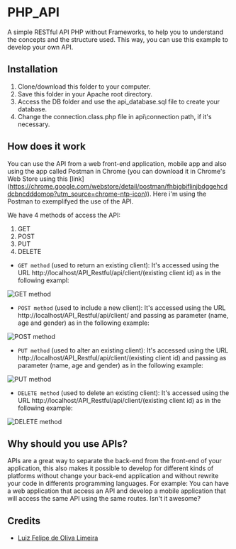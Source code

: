 # PHP_API

A simple RESTful API PHP without Frameworks, to help you to understand  the concepts and the structure used. This way, you can use this example to develop your own API.

## Installation

1. Clone/download this folder to your computer.
2. Save this folder in your Apache root directory.
3. Access the DB folder and use the api_database.sql file to create your database.
4. Change the connection.class.php file in api\connection path, if it's necessary.

## How does it work

You can use the API from a web front-end application, mobile app and also using the app called Postman in Chrome (you can download it in Chrome's Web Store using this [link] (https://chrome.google.com/webstore/detail/postman/fhbjgbiflinjbdggehcddcbncdddomop?utm_source=chrome-ntp-icon)).  Here i'm using the Postman to exemplifyed the use of the API.

We have 4 methods of access the API:

1. GET
1. POST
3. PUT
4. DELETE

- `GET method` (used to return an existing client): It's accessed using the URL http://localhost/API_Restful/api/client/(existing client id) as in the following exampl:

![GET method](https://raw.githubusercontent.com/lflimeira02/PHP_API/master/API_Restful/api/doc_img/get.png)

- `POST method` (used to include a new client): It's accessed using the URL http://localhost/API_Restful/api/client/ and passing as parameter (name, age and gender) as in the following example:

![POST method](https://raw.githubusercontent.com/lflimeira02/PHP_API/master/API_Restful/api/doc_img/post.png)

- `PUT method` (used to alter an existing client): It's accessed using the URL http://localhost/API_Restful/api/client/(existing client id) and passing as parameter (name, age and gender) as in the following example:

![PUT method](https://raw.githubusercontent.com/lflimeira02/PHP_API/master/API_Restful/api/doc_img/put.png)

- `DELETE method` (used to delete an existing client): It's accessed using the URL http://localhost/API_Restful/api/client/(existing client id) as in the following example:

![DELETE method](https://raw.githubusercontent.com/lflimeira02/PHP_API/master/API_Restful/api/doc_img/delete.png)


## Why should you use APIs?

APIs are a great way to separate the back-end from the front-end of your application,  this also makes it possible to develop for different kinds of platforms without change your back-end application and without rewrite your code in differents programming languages. For example: You can have a web application that access an API and develop a mobile application that will access the same API using the same routes. Isn't it awesome?

## Credits

- [Luiz Felipe de Oliva Limeira](https://github.com/lflimeira02)

